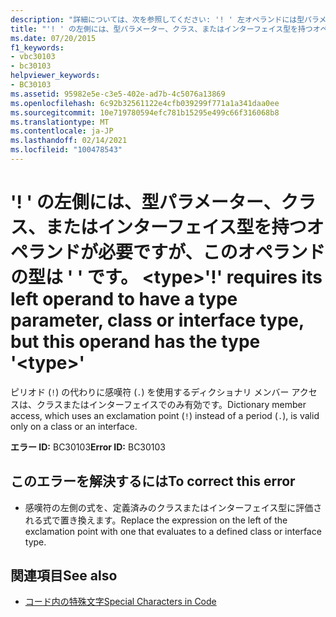 ```yaml
---
description: "詳細については、次を参照してください: '! ' 左オペランドには型パラメーター、クラス、またはインターフェイス型が必要ですが、このオペランドの型は ' ' です。 <type>"
title: "'! ' の左側には、型パラメーター、クラス、またはインターフェイス型を持つオペランドが必要ですが、このオペランドの型は ' ' です。 <type>"
ms.date: 07/20/2015
f1_keywords:
- vbc30103
- bc30103
helpviewer_keywords:
- BC30103
ms.assetid: 95982e5e-c3e5-402e-ad7b-4c5076a13869
ms.openlocfilehash: 6c92b32561122e4cfb039299f771a1a341daa0ee
ms.sourcegitcommit: 10e719780594efc781b15295e499c66f316068b8
ms.translationtype: MT
ms.contentlocale: ja-JP
ms.lasthandoff: 02/14/2021
ms.locfileid: "100478543"
---
```

# <a name="-requires-its-left-operand-to-have-a-type-parameter-class-or-interface-type-but-this-operand-has-the-type-type"></a><span data-ttu-id="79f97-103">'! ' の左側には、型パラメーター、クラス、またはインターフェイス型を持つオペランドが必要ですが、このオペランドの型は ' ' です。 \<type></span><span class="sxs-lookup"><span data-stu-id="79f97-103">'!' requires its left operand to have a type parameter, class or interface type, but this operand has the type '\<type>'</span></span>

<span data-ttu-id="79f97-104">ピリオド (`!`) の代わりに感嘆符 (`.`) を使用するディクショナリ メンバー アクセスは、クラスまたはインターフェイスでのみ有効です。</span><span class="sxs-lookup"><span data-stu-id="79f97-104">Dictionary member access, which uses an exclamation point (`!`) instead of a period (`.`), is valid only on a class or an interface.</span></span>  
  
 <span data-ttu-id="79f97-105">**エラー ID:** BC30103</span><span class="sxs-lookup"><span data-stu-id="79f97-105">**Error ID:** BC30103</span></span>  
  
## <a name="to-correct-this-error"></a><span data-ttu-id="79f97-106">このエラーを解決するには</span><span class="sxs-lookup"><span data-stu-id="79f97-106">To correct this error</span></span>  
  
- <span data-ttu-id="79f97-107">感嘆符の左側の式を、定義済みのクラスまたはインターフェイス型に評価される式で置き換えます。</span><span class="sxs-lookup"><span data-stu-id="79f97-107">Replace the expression on the left of the exclamation point with one that evaluates to a defined class or interface type.</span></span>  
  
## <a name="see-also"></a><span data-ttu-id="79f97-108">関連項目</span><span class="sxs-lookup"><span data-stu-id="79f97-108">See also</span></span>

- [<span data-ttu-id="79f97-109">コード内の特殊文字</span><span class="sxs-lookup"><span data-stu-id="79f97-109">Special Characters in Code</span></span>](../programming-guide/program-structure/special-characters-in-code.md)
